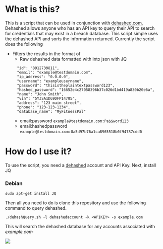 # What is this? 
This is a script that can be used in conjunction with [dehashed.com.](https://dehashed.com/) Dehashed allows anyone who has an API key to query their API to search for credentials that may exist in a breach database. This script simple uses the dehashed API and sorts the information returned. 
Currently the script does the following
- Filters the results in the format of 
    - Raw dehashed data formatted with into json with JQ
    ``` 
	  "id": "8912739811",
      "email": "example@testdomain.com",
      "ip_address": "0.0.0.0",
      "username": "exampleusername",
      "password": "thisistheplaintextpassword123",
      "hashed_password": "16652e4c27058396b37c026d1bd419a830b20e6a",
      "name": "John Smith",
      "vin": "5YJSA1DG9DFP14705",
      "address": "123 main street",
      "phone": "123-123-1234",
      "database_name": "MyFitnessPal"
	```
    - email:password
	```example@testdomain.com:Pa$$word123```
    - email:hashedpassword
	```example@testdomain.com:8a5d97b76a1ca8965518b0f94787cdd0```

# How do I use it?
To use the script, you need a [dehashed](https://dehashed.com/) account and API Key. 
Next, install JQ
### Debian
```
sudo apt-get install JQ
```
Then all you need to do is clone this repository and use the following command to query dehashed.

```
./dehashQuery.sh -l dehashedaccount -k <APIKEY> -s example.com 
```
This will search the dehashed database for any accounts associated with *example.com*

![](./example.gif)

